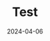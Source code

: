 ---
title: "Test"
excerpt: "test1"

categories:
  - Daily
tags:
  - [Daily]

permalink: /daily/test/

toc: true
toc_sticky: true

date: 2024-04-06
last_modified_at: 2024-04-06
---